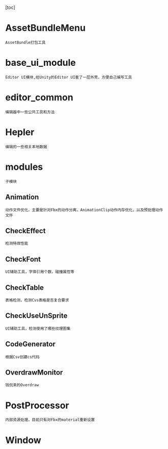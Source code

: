 [toc]
# AssetBundleMenu
	AssetBundle打包工具
# base_ui_module
    Editor UI模块,给Unity的Editor UI套了一层外壳，方便自己编写工具
# editor_common
    编辑器中一些公共工具和方法
# Hepler
    编辑的一些相关本地数据
# modules
	子模块
## Animation
	动作文件优化，主要是针对Fbx的动作分离，AnimationClip动作内存优化，以及预处理动作文件
## CheckEffect
	检测特效性能
## CheckFont
	UI辅助工具，字体引用个数，碰撞属性等
## CheckTable 
	表格检测，检测Cvs表格是否复合要求
## CheckUseUnSprite
	UI辅助工具，检测使用了哪些纹理图集
## CodeGenerator
	根据Csv创建cs代码
## OverdrawMonitor
	钱侃来的Overdraw
# PostProcessor
	内部资源处理，目前只有对Fbx的material重新设置
# Window
	

